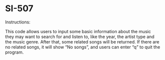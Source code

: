 # SI-507

Instructions:

This code allows users to input some basic information about the music they may want to search for and listen to, like the year, the artist type and the music genre. After that, some related songs will be returned. If there are no related songs, it will show “No songs”, and users can enter “q” to quit the program.
